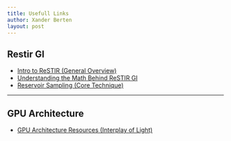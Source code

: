 ```yaml
---
title: Usefull Links
author: Xander Berten
layout: post
---
```

## Restir GI

* [Intro to ReSTIR (General Overview)](https://intro-to-restir.cwyman.org/)
* [Understanding the Math Behind ReSTIR GI](https://agraphicsguynotes.com/posts/understanding_the_math_behind_restir_gi/)
* [Reservoir Sampling (Core Technique)](https://samwho.dev/reservoir-sampling/)

---

## GPU Architecture

* [GPU Architecture Resources (Interplay of Light)](https://interplayoflight.wordpress.com/2020/05/09/gpu-architecture-resources/)